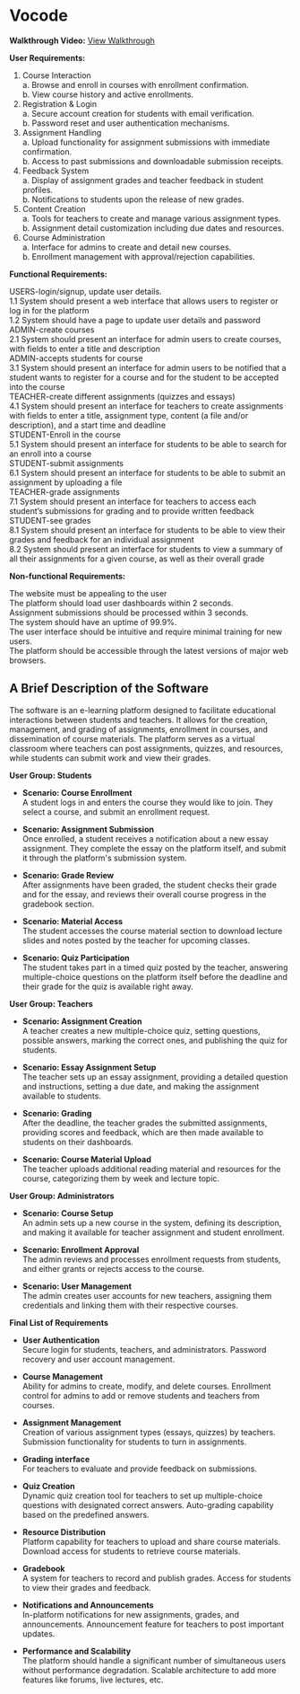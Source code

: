 # Vocode

**Walkthrough Video:** [View Walkthrough](https://youtu.be/tJEbzTNg5TM)


**User Requirements:**

1. Course Interaction<br>
   a. Browse and enroll in courses with enrollment confirmation.<br>
   b. View course history and active enrollments.<br>
2. Registration & Login<br>
   a. Secure account creation for students with email verification.<br>
   b. Password reset and user authentication mechanisms.<br>
3. Assignment Handling<br>
   a. Upload functionality for assignment submissions with immediate confirmation.<br>
   b. Access to past submissions and downloadable submission receipts.<br>
4. Feedback System<br>
   a. Display of assignment grades and teacher feedback in student profiles.<br>
   b. Notifications to students upon the release of new grades.<br>
5. Content Creation<br>
   a. Tools for teachers to create and manage various assignment types.<br>
   b. Assignment detail customization including due dates and resources.<br>
6. Course Administration<br>
   a. Interface for admins to create and detail new courses.<br>
   b. Enrollment management with approval/rejection capabilities.<br>

**Functional Requirements:**

USERS-login/signup, update user details.<br>
1.1 System should present a web interface that allows users to register or log in for the platform<br>
1.2 System should have a page to update user details and password<br>
ADMIN-create courses<br>
2.1 System should present an interface for admin users to create courses, with fields to enter a title and description<br>
ADMIN-accepts students for course<br>
3.1 System should present an interface for admin users to be notified that a student wants to register for a course and for the student to be accepted into the course<br>
TEACHER-create different assignments (quizzes and essays)<br>
4.1 System should present an interface for teachers to create assignments with fields to enter a title, assignment type, content (a file and/or description), and a start time and deadline<br>
STUDENT-Enroll in the course<br>
5.1 System should present an interface for students to be able to search for an enroll into a course<br>
STUDENT-submit assignments<br>
6.1 System should present an interface for students to be able to submit an assignment by uploading a file<br>
TEACHER-grade assignments<br>
7.1 System should present an interface for teachers to access each student’s submissions for grading and to provide written feedback<br>
STUDENT-see grades<br>
8.1 System should present an interface for students to be able to view their grades and feedback for an individual assignment <br>
8.2 System should present an interface for students to view a summary of all their assignments for a given course, as well as their overall grade<br>

**Non-functional Requirements:**

The website must be appealing to the user<br>
The platform should load user dashboards within 2 seconds.<br>
Assignment submissions should be processed within 3 seconds.<br>
The system should have an uptime of 99.9%.<br>
The user interface should be intuitive and require minimal training for new users.<br>
The platform should be accessible through the latest versions of major web browsers.<br>

## A Brief Description of the Software

The software is an e-learning platform designed to facilitate educational interactions between students and teachers. It allows for the creation, management, and grading of assignments, enrollment in courses, and dissemination of course materials. The platform serves as a virtual classroom where teachers can post assignments, quizzes, and resources, while students can submit work and view their grades.

**User Group: Students**

- **Scenario: Course Enrollment**  
  A student logs in and enters the course they would like to join. They select a course, and submit an enrollment request.

- **Scenario: Assignment Submission**  
  Once enrolled, a student receives a notification about a new essay assignment. They complete the essay on the platform itself, and submit it through the platform's submission system.

- **Scenario: Grade Review**  
  After assignments have been graded, the student checks their grade and for the essay, and reviews their overall course progress in the gradebook section.

- **Scenario: Material Access**  
  The student accesses the course material section to download lecture slides and notes posted by the teacher for upcoming classes.

- **Scenario: Quiz Participation**  
  The student takes part in a timed quiz posted by the teacher, answering multiple-choice questions on the platform itself before the deadline and their grade for the quiz is available right away.

**User Group: Teachers**

- **Scenario: Assignment Creation**  
  A teacher creates a new multiple-choice quiz, setting questions, possible answers, marking the correct ones, and publishing the quiz for students.

- **Scenario: Essay Assignment Setup**  
  The teacher sets up an essay assignment, providing a detailed question and instructions, setting a due date, and making the assignment available to students.

- **Scenario: Grading**  
  After the deadline, the teacher grades the submitted assignments, providing scores and feedback, which are then made available to students on their dashboards.

- **Scenario: Course Material Upload**  
  The teacher uploads additional reading material and resources for the course, categorizing them by week and lecture topic.

**User Group: Administrators**

- **Scenario: Course Setup**  
  An admin sets up a new course in the system, defining its description, and making it available for teacher assignment and student enrollment.

- **Scenario: Enrollment Approval**  
  The admin reviews and processes enrollment requests from students, and either grants or rejects access to the course.

- **Scenario: User Management**  
  The admin creates user accounts for new teachers, assigning them credentials and linking them with their respective courses.

**Final List of Requirements**

- **User Authentication**  
  Secure login for students, teachers, and administrators. Password recovery and user account management.

- **Course Management**  
  Ability for admins to create, modify, and delete courses. Enrollment control for admins to add or remove students and teachers from courses.

- **Assignment Management**  
  Creation of various assignment types (essays, quizzes) by teachers. Submission functionality for students to turn in assignments.

- **Grading interface**  
  For teachers to evaluate and provide feedback on submissions.

- **Quiz Creation**  
  Dynamic quiz creation tool for teachers to set up multiple-choice questions with designated correct answers. Auto-grading capability based on the predefined answers.

- **Resource Distribution**  
  Platform capability for teachers to upload and share course materials. Download access for students to retrieve course materials.

- **Gradebook**  
  A system for teachers to record and publish grades. Access for students to view their grades and feedback.

- **Notifications and Announcements**  
  In-platform notifications for new assignments, grades, and announcements. Announcement feature for teachers to post important updates.

- **Performance and Scalability**  
  The platform should handle a significant number of simultaneous users without performance degradation. Scalable architecture to add more features like forums, live lectures, etc.
